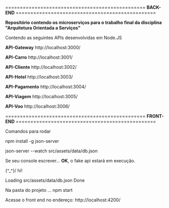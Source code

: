 ================================================ **BACK-END** ================================================

**Repositório contendo os microserviços para o trabalho final da disciplina "Arquitetura Orientada a Serviços"**

Contendo as seguintes APIs desenvolvidas em Node.JS

**API-Gateway** http://localhost:3000/

**API-Carro** http://localhost:3001/

**API-Cliente** http://localhost:3002/

**API-Hotel** http://localhost:3003/

**API-Pagamento** http://localhost:3004/

**API-Viagem** http://localhost:3005/

**API-Voo** http://localhost:3006/

================================================ **FRONT-END** ================================================

Comandos para rodar

npm install -g json-server

json-server --watch src/assets/data/db.json

Se seu console escrever... **OK**, o fake api estará em execução.

\{^_^}/ hi!

  Loading src/assets/data/db.json
  Done


Na pasta do projeto ...
npm start

Acesse o front end no endereço: http://localhost:4200/
